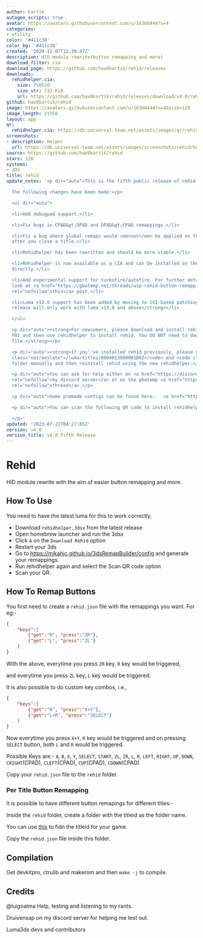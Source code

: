 ```yaml
---
author: Kartik
autogen_scripts: true
avatar: https://avatars.githubusercontent.com/u/16360444?v=4
categories:
- utility
color: '#411c38'
color_bg: '#411c38'
created: '2020-11-07T12:39:47Z'
description: HID module rewrite(button remapping and more)
download_filter: cia
download_page: https://github.com/hax0kartik/rehid/releases
downloads:
  rehidhelper.cia:
    size: 750528
    size_str: 732 KiB
    url: https://github.com/hax0kartik/rehid/releases/download/v4.0/rehidhelper.cia
github: hax0kartik/rehid
image: https://avatars.githubusercontent.com/u/16360444?v=4&size=128
image_length: 21350
layout: app
qr:
  rehidhelper.cia: https://db.universal-team.net/assets/images/qr/rehidhelper-cia.png
screenshots:
- description: Helper
  url: https://db.universal-team.net/assets/images/screenshots/rehid/helper.png
source: https://github.com/hax0kartik/rehid
stars: 120
systems:
- 3DS
title: rehid
update_notes: '<p dir="auto">This is the fifth public release of rehid.<br>

  The following changes have been made:</p>

  <ul dir="auto">

  <li>Add debugpad support.</li>

  <li>Fix bugs in CPAD&gt;DPAD and DPAD&gt;CPAD remappings.</li>

  <li>Fix a bug where global remaps would <em>not</em> be applied on the home menu
  after you close a title.</li>

  <li>Rehidhelper has been rewritten and should be more stable.</li>

  <li>Rehidhelper is now available as a CIA and can be installed on the home screen
  directly.</li>

  <li>Add experimental support for turbofire/autofire. For further details, you can
  look at <a href="https://gbatemp.net/threads/wip-rehid-button-remapping-for-3ds.585387/post-10079729"
  rel="nofollow">this</a> post.</li>

  <li>Luma v13.0 support has been added by moving to CXI-based patching. <strong>This
  release will only work with luma v13.0 and above</strong></li>

  </ul>

  <p dir="auto"><strong>For newcomers, please download and install rehidhelper using
  FBI and then use rehidhelper to install rehid. You DO NOT need to download the 0004013000001D02.cxi
  file.</strong></p>

  <p dir="auto"><strong>If you''ve installed rehid previously, please delete the <code
  class="notranslate">/luma/titles/0004013000001D02</code> and <code class="notranslate">/luma/titles/0004013000003302</code>
  folder manually and then reinstall rehid using the new rehidhelper.</strong></p>

  <p dir="auto">You can ask for help either on <a href="https://discord.gg/hyuvmb9"
  rel="nofollow">my discord server</a> or on the gbatemp <a href="https://gbatemp.net/threads/wip-rehid-button-remapping-for-3ds.585387/"
  rel="nofollow">thread</a>.</p>

  <p dir="auto">Some premade configs can be found here:-  <a href="https://github.com/Nanashi13/Rehid-configs-files-3DS">https://github.com/Nanashi13/Rehid-configs-files-3DS</a></p>

  <p dir="auto">You can scan the following QR code to install rehidhelper using FBI.<br>

  </p>'
updated: '2023-07-21T04:27:05Z'
version: v4.0
version_title: v4.0 Fifth Release
---
```

# Rehid

HID module rewrite with the aim of easier button remapping and more.

## How To Use

You need to have the latest luma for this to work correctly.

* Download `rehidhelper.3dsx` from the latest release
* Open homebrew launcher and run the 3dsx
* Click `A` on the `Download Rehid` option
* Restart your 3ds
* Go to https://mikahjc.github.io/3dsRemapBuilder/config and generate your remappings.
* Run rehidhelper again and select the Scan QR code option
* Scan your QR.

## How To Remap Buttons

You first need to create a `rehid.json` file with the remappings you want. For eg:-
```Json
{
    "keys":[
        {"get":"R", "press":"ZR"},
        {"get":"L", "press":"ZL"}
    ]
}
```
With the above, everytime you press `ZR` key, `R` key would be triggered, 

and everytime you press `ZL` key, `L` key would be triggered.

It is also possible to do custom key combos, i.e.,
```Json
{
    "keys":[
        {"get":"R", "press":"X+Y"},
        {"get":"L+R", "press":"SELECT"}
    ]
}
```
Now everytime you press `X+Y`, `R` key would be triggered and on pressing `SELECT` button, both `L` and `R` would be triggered.

Possible Keys are:- 
`A`, `B`, `X`, `Y`, `SELECT`, `START`, `ZL`, `ZR`, `L`, `R`, `LEFT`, `RIGHT`, `UP`, `DOWN`, `CRIGHT`(CPAD), `CLEFT`(CPAD), `CUP`(CPAD), `CDOWN`(CPAD)

Copy your `rehid.json` file to the `rehid` folder.

### Per Title Button Remapping

It is possible to have different button remapings for different titles:-

Inside the `rehid` folder, create a folder with the titleid as the folder name.

You can use [this](https://hax0kartik.github.io/3dsdb/) to fidn the titleid for your game.

Copy the `rehid.json` file inside this folder.

## Compilation
Get devkitpro, ctrulib and makerom and then `make -j` to compile.

## Credits

@luigoalma Help, testing and listening to my rants.

Druivensap on my discord server for helping me test out.

Luma3ds devs and contributors